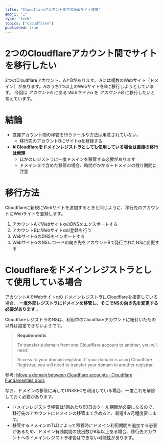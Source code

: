 ```yaml
---
title: "Cloudflareアカウント間でのWebサイト移管"
emoji: "☁"
type: "tech"
topics: ["cloudflare"]
published: true
---
```


# 2つのCloudflareアカウント間でサイトを移行したい

2つのCloudflareアカウント、AとBがあります。
Aには複数のWebサイト（ドメイン）があります。Aのうち1つ以上のWebサイトをBに移行しようとしています。
今回は _アカウントA_ にある _Webサイトα_ を _アカウントB_ に移行したいと考えています。

# 結論

- 直接アカウント間の移管を行うツールや方法は用意されていない。
  - 移行先のアカウントBにサイトαを登録する
- **❌ Cloudflareをドメインレジストラとしても使用している場合は直接の移行は無理**
  - ほかのレジストラに一度ドメインを移管する必要があります
  - ドメインまで含めた移管の場合、時間がかかる＋ドメインの残り期間に注意


# 移行方法

Cloudflareに新規にWebサイトを追加するときと同じように、移行先のアカウントにWebサイトを登録します。

1. アカウントAでWebサイトαのDNSをエクスポートする
2. アカウントBにWebサイトαの登録を行う
3. WebサイトαのDNSをインポートする
4. WebサイトαのNSレコードの向き先をアカウントBで発行されたNSに変更する



# Cloudflareをドメインレジストラとして使用している場合

アカウントAでWebサイトαの ドメインレジストラにCloudflareを指定している場合、 **一度外部レジストラにドメインを移管し、そこでNSの向き先を変更する必要があります** 。

CloudflareレジストラのNSは、利用中のCloudflareアカウントに紐付いたもの以外は設定できないようです。

> **Requirements**
> 
> To transfer a domain from one Cloudflare account to another, you will need:
> 
> Access to your domain registrar. If your domain is using Cloudflare Registrar, you will need to transfer your domain to another registrar.

参考: [Move a domain between Cloudflare accounts · Cloudflare Fundamentals docs](https://developers.cloudflare.com/fundamentals/setup/manage-domains/move-domain)

なお、ドメインの移管に再してDNSSECを利用している場合、一度これを解除しておく必要があります。

- ドメインレジストラ移管は1回あたり60日のクール期間が必要になるので、移行先のアカウントにドメインの移管まで含めると、最短4ヵ月程度要します。
- 移管するドメインのTLDによって移管時にドメイン利用期間を追加する必要があるため、ドメイン有効期間の残日数が8年以上ある場合、移行先アカウントへのドメインレジストラ移管はできない可能性があります。